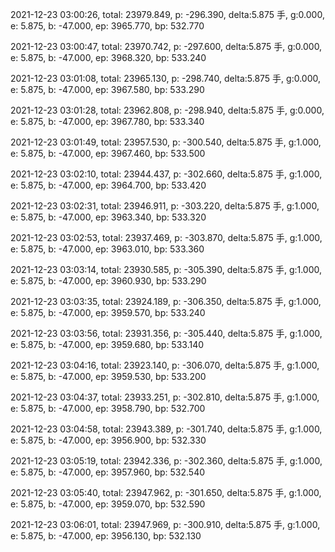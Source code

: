 2021-12-23 03:00:26, total: 23979.849, p: -296.390, delta:5.875 手, g:0.000, e: 5.875, b: -47.000, ep: 3965.770, bp: 532.770

2021-12-23 03:00:47, total: 23970.742, p: -297.600, delta:5.875 手, g:0.000, e: 5.875, b: -47.000, ep: 3968.320, bp: 533.240

2021-12-23 03:01:08, total: 23965.130, p: -298.740, delta:5.875 手, g:0.000, e: 5.875, b: -47.000, ep: 3967.580, bp: 533.290

2021-12-23 03:01:28, total: 23962.808, p: -298.940, delta:5.875 手, g:0.000, e: 5.875, b: -47.000, ep: 3967.780, bp: 533.340

2021-12-23 03:01:49, total: 23957.530, p: -300.540, delta:5.875 手, g:1.000, e: 5.875, b: -47.000, ep: 3967.460, bp: 533.500

2021-12-23 03:02:10, total: 23944.437, p: -302.660, delta:5.875 手, g:1.000, e: 5.875, b: -47.000, ep: 3964.700, bp: 533.420

2021-12-23 03:02:31, total: 23946.911, p: -303.220, delta:5.875 手, g:1.000, e: 5.875, b: -47.000, ep: 3963.340, bp: 533.320

2021-12-23 03:02:53, total: 23937.469, p: -303.870, delta:5.875 手, g:1.000, e: 5.875, b: -47.000, ep: 3963.010, bp: 533.360

2021-12-23 03:03:14, total: 23930.585, p: -305.390, delta:5.875 手, g:1.000, e: 5.875, b: -47.000, ep: 3960.930, bp: 533.290

2021-12-23 03:03:35, total: 23924.189, p: -306.350, delta:5.875 手, g:1.000, e: 5.875, b: -47.000, ep: 3959.570, bp: 533.240

2021-12-23 03:03:56, total: 23931.356, p: -305.440, delta:5.875 手, g:1.000, e: 5.875, b: -47.000, ep: 3959.680, bp: 533.140

2021-12-23 03:04:16, total: 23923.140, p: -306.070, delta:5.875 手, g:1.000, e: 5.875, b: -47.000, ep: 3959.530, bp: 533.200

2021-12-23 03:04:37, total: 23933.251, p: -302.810, delta:5.875 手, g:1.000, e: 5.875, b: -47.000, ep: 3958.790, bp: 532.700

2021-12-23 03:04:58, total: 23943.389, p: -301.740, delta:5.875 手, g:1.000, e: 5.875, b: -47.000, ep: 3956.900, bp: 532.330

2021-12-23 03:05:19, total: 23942.336, p: -302.360, delta:5.875 手, g:1.000, e: 5.875, b: -47.000, ep: 3957.960, bp: 532.540

2021-12-23 03:05:40, total: 23947.962, p: -301.650, delta:5.875 手, g:1.000, e: 5.875, b: -47.000, ep: 3959.070, bp: 532.590

2021-12-23 03:06:01, total: 23947.969, p: -300.910, delta:5.875 手, g:1.000, e: 5.875, b: -47.000, ep: 3956.130, bp: 532.130